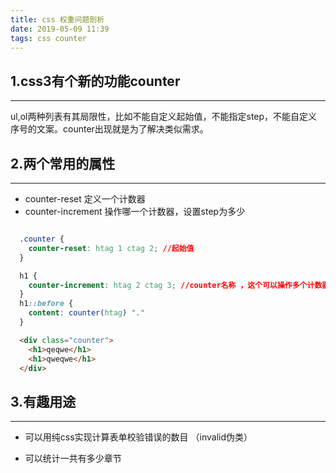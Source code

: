 ```yaml
---
title: css 权重问题剖析
date: 2019-05-09 11:39
tags: css counter
---
```


## 1.css3有个新的功能counter

---

ul,ol两种列表有其局限性，比如不能自定义起始值，不能指定step，不能自定义序号的文案。counter出现就是为了解决类似需求。

## 2.两个常用的属性

---

- counter-reset 定义一个计数器
- counter-increment 操作哪一个计数器，设置step为多少

```css 

  .counter {
    counter-reset: htag 1 ctag 2; //起始值 
  }

  h1 {
    counter-increment: htag 2 ctag 3; //counter名称 ，这个可以操作多个计数器
  }
  h1::before {
    content: counter(htag) "."
  }
```

```html 
  <div class="counter">
    <h1>qeqwe</h1>
    <h1>qweqwe</h1>
  </div>
```

## 3.有趣用途
---

- 可以用纯css实现计算表单校验错误的数目 （invalid伪类）

- 可以统计一共有多少章节
